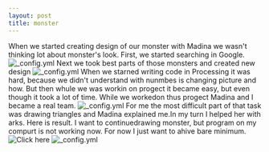 ```yaml
---
layout: post
title: monster
---
```

When we started creating design of our monster with Madina we wasn't thinking lot about  monster's look. 
First, we started searching in Google. 
![_config.yml](https://apf.mail.ru/cgi-bin/readmsg?id=14667647150000000420;0;3&af_preview=1&exif=1)
Next we took best parts of those monsters and created new design
![_config.yml](https://apf.mail.ru/cgi-bin/readmsg?id=14667647150000000420;0;2&af_preview=1&exif=1)
When we starned writing code in Processing  it was hard, because we didn't understand with nunmbes is changing picture and how.
But then whule we was workin on progect it became easy,  but even though it took a lot of time.
While we workedon thus progect Madina and I became a real team.
![_config.yml](https://apf.mail.ru/cgi-bin/readmsg?id=14667647150000000420;0;1&af_preview=1&exif=1)
For me the most difficult part of that task was drawing triangles and Madina explained me.In my turn I helped her with arks.
Here is result.
I want to continuedrawing monster, but program on my compurt is not working now. For now I just want to ahive bare minimum.
![Click here](https://hiko-yoko.github.io/cra-zy/)
![_config.yml](https://apf.mail.ru/cgi-bin/readmsg?id=14667655470000000558;0;1&af_preview=1&exif=1)
